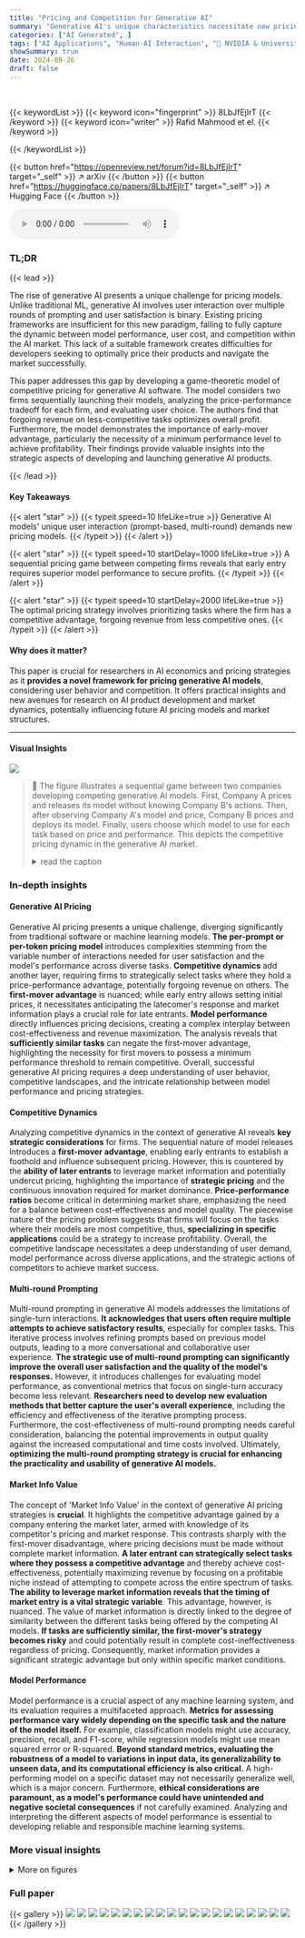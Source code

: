 ```yaml
---
title: "Pricing and Competition for Generative AI"
summary: "Generative AI's unique characteristics necessitate new pricing strategies; this paper models a sequential pricing game between competing firms, revealing the first-mover's performance needs to be sign..."
categories: ["AI Generated", ]
tags: ["AI Applications", "Human-AI Interaction", "🏢 NVIDIA & University of Ottawa",]
showSummary: true
date: 2024-09-26
draft: false
---
```


<br>

{{< keywordList >}}
{{< keyword icon="fingerprint" >}} 8LbJfEjIrT {{< /keyword >}}
{{< keyword icon="writer" >}} Rafid Mahmood et el. {{< /keyword >}}
 
{{< /keywordList >}}

{{< button href="https://openreview.net/forum?id=8LbJfEjIrT" target="_self" >}}
↗ arXiv
{{< /button >}}
{{< button href="https://huggingface.co/papers/8LbJfEjIrT" target="_self" >}}
↗ Hugging Face
{{< /button >}}



<audio controls>
    <source src="https://ai-paper-reviewer.com/8LbJfEjIrT/podcast.wav" type="audio/wav">
    Your browser does not support the audio element.
</audio>


### TL;DR


{{< lead >}}

The rise of generative AI presents a unique challenge for pricing models.  Unlike traditional ML, generative AI involves user interaction over multiple rounds of prompting and user satisfaction is binary.  Existing pricing frameworks are insufficient for this new paradigm, failing to fully capture the dynamic between model performance, user cost, and competition within the AI market.  This lack of a suitable framework creates difficulties for developers seeking to optimally price their products and navigate the market successfully. 



This paper addresses this gap by developing a game-theoretic model of competitive pricing for generative AI software.  The model considers two firms sequentially launching their models, analyzing the price-performance tradeoff for each firm, and evaluating user choice.  The authors find that forgoing revenue on less-competitive tasks optimizes overall profit. Furthermore, the model demonstrates the importance of early-mover advantage, particularly the necessity of a minimum performance level to achieve profitability.  Their findings provide valuable insights into the strategic aspects of developing and launching generative AI products.

{{< /lead >}}


#### Key Takeaways

{{< alert "star" >}}
{{< typeit speed=10 lifeLike=true >}} Generative AI models' unique user interaction (prompt-based, multi-round) demands new pricing models. {{< /typeit >}}
{{< /alert >}}

{{< alert "star" >}}
{{< typeit speed=10 startDelay=1000 lifeLike=true >}} A sequential pricing game between competing firms reveals that early entry requires superior model performance to secure profits. {{< /typeit >}}
{{< /alert >}}

{{< alert "star" >}}
{{< typeit speed=10 startDelay=2000 lifeLike=true >}} The optimal pricing strategy involves prioritizing tasks where the firm has a competitive advantage, forgoing revenue from less competitive ones. {{< /typeit >}}
{{< /alert >}}

#### Why does it matter?
This paper is crucial for researchers in AI economics and pricing strategies as it **provides a novel framework for pricing generative AI models**, considering user behavior and competition.  It offers practical insights and new avenues for research on AI product development and market dynamics, potentially influencing future AI pricing models and market structures.

------
#### Visual Insights



![](https://ai-paper-reviewer.com/8LbJfEjIrT/figures_1_1.jpg)

> 🔼 The figure illustrates a sequential game between two companies developing competing generative AI models.  First, Company A prices and releases its model without knowing Company B's actions.  Then, after observing Company A's model and price, Company B prices and deploys its model. Finally, users choose which model to use for each task based on price and performance.  This depicts the competitive pricing dynamic in the generative AI market.
> <details>
> <summary>read the caption</summary>
> Figure 1: Overview of the competitive pricing problem for generative AI models.
> </details>







### In-depth insights


#### Generative AI Pricing
Generative AI pricing presents a unique challenge, diverging significantly from traditional software or machine learning models. **The per-prompt or per-token pricing model** introduces complexities stemming from the variable number of interactions needed for user satisfaction and the model's performance across diverse tasks.  **Competitive dynamics** add another layer, requiring firms to strategically select tasks where they hold a price-performance advantage, potentially forgoing revenue on others.  The **first-mover advantage** is nuanced; while early entry allows setting initial prices, it necessitates anticipating the latecomer's response and market information plays a crucial role for late entrants.  **Model performance** directly influences pricing decisions, creating a complex interplay between cost-effectiveness and revenue maximization.  The analysis reveals that **sufficiently similar tasks** can negate the first-mover advantage, highlighting the necessity for first movers to possess a minimum performance threshold to remain competitive.  Overall, successful generative AI pricing requires a deep understanding of user behavior, competitive landscapes, and the intricate relationship between model performance and pricing strategies.

#### Competitive Dynamics
Analyzing competitive dynamics in the context of generative AI reveals **key strategic considerations** for firms. The sequential nature of model releases introduces a **first-mover advantage**, enabling early entrants to establish a foothold and influence subsequent pricing. However, this is countered by the **ability of later entrants** to leverage market information and potentially undercut pricing, highlighting the importance of **strategic pricing** and the continuous innovation required for market dominance.  **Price-performance ratios** become critical in determining market share, emphasizing the need for a balance between cost-effectiveness and model quality. The piecewise nature of the pricing problem suggests that firms will focus on the tasks where their models are most competitive, thus, **specializing in specific applications** could be a strategy to increase profitability.  Overall, the competitive landscape necessitates a deep understanding of user demand, model performance across diverse applications, and the strategic actions of competitors to achieve market success.

#### Multi-round Prompting
Multi-round prompting in generative AI models addresses the limitations of single-turn interactions. **It acknowledges that users often require multiple attempts to achieve satisfactory results**, especially for complex tasks.  This iterative process involves refining prompts based on previous model outputs, leading to a more conversational and collaborative user experience.  **The strategic use of multi-round prompting can significantly improve the overall user satisfaction and the quality of the model's responses.**  However, it introduces challenges for evaluating model performance, as conventional metrics that focus on single-turn accuracy become less relevant. **Researchers need to develop new evaluation methods that better capture the user's overall experience**, including the efficiency and effectiveness of the iterative prompting process.  Furthermore, the cost-effectiveness of multi-round prompting needs careful consideration, balancing the potential improvements in output quality against the increased computational and time costs involved.  Ultimately, **optimizing the multi-round prompting strategy is crucial for enhancing the practicality and usability of generative AI models.**

#### Market Info Value
The concept of 'Market Info Value' in the context of generative AI pricing strategies is **crucial**.  It highlights the competitive advantage gained by a company entering the market later, armed with knowledge of its competitor's pricing and market response. This contrasts sharply with the first-mover disadvantage, where pricing decisions must be made without complete market information.  **A later entrant can strategically select tasks where they possess a competitive advantage** and thereby achieve cost-effectiveness, potentially maximizing revenue by focusing on a profitable niche instead of attempting to compete across the entire spectrum of tasks.  **The ability to leverage market information reveals that the timing of market entry is a vital strategic variable**.  This advantage, however, is nuanced.  The value of market information is directly linked to the degree of similarity between the different tasks being offered by the competing AI models. **If tasks are sufficiently similar, the first-mover's strategy becomes risky** and could potentially result in complete cost-ineffectiveness regardless of pricing. Consequently, market information provides a significant strategic advantage but only within specific market conditions.

#### Model Performance
Model performance is a crucial aspect of any machine learning system, and its evaluation requires a multifaceted approach.  **Metrics for assessing performance vary widely depending on the specific task and the nature of the model itself.**  For example, classification models might use accuracy, precision, recall, and F1-score, while regression models might use mean squared error or R-squared.  **Beyond standard metrics, evaluating the robustness of a model to variations in input data, its generalizability to unseen data, and its computational efficiency is also critical.**  A high-performing model on a specific dataset may not necessarily generalize well, which is a major concern.  Furthermore, **ethical considerations are paramount, as a model's performance could have unintended and negative societal consequences** if not carefully examined. Analyzing and interpreting the different aspects of model performance is essential to developing reliable and responsible machine learning systems.


### More visual insights

<details>
<summary>More on figures
</summary>


![](https://ai-paper-reviewer.com/8LbJfEjIrT/figures_5_1.jpg)

> 🔼 This figure shows the demand and revenue functions for three different tasks with exponentially decaying demand.  The left panel displays the demand for each task as a function of price. The right panel shows the revenue generated by each task and the total revenue as a function of price. The vertical lines in the right panel represent thresholds in pricing where the model becomes non-competitive for certain tasks, leading to a piecewise revenue function.
> <details>
> <summary>read the caption</summary>
> Figure 2: (Left) Three tasks with three different exponential demand functions D₁(p) = 100e-0.5p, D2(p) = 200e-0.5p, D3(p) = 400e-0.5p. (Right) The corresponding revenue from each task along with the total revenue function for a firm RB(p). The vertical lines correspond to k₁q, k2q, and K3q, where K1 > K2 > кз. For p < k3q, revenue is obtained from all three tasks, for p ∈ (K3q, K2q], revenue is obtained from only the first two tasks, and for p ∈ (K2q, K1q], revenue is only obtained from the first task. No revenue can be obtained if p > K1q.
> </details>



![](https://ai-paper-reviewer.com/8LbJfEjIrT/figures_7_1.jpg)

> 🔼 This figure shows the relationship between the ratio of relative performance (κ2/κ₁) and the ratio of base demand (a₁/(a₁ + a₂)) for firm A in a duopoly game. The x-axis represents the ratio of base demand, while the y-axis represents the ratio of relative performance. The graph is divided into three regions based on the optimal pricing strategies for firm A and firm B. In the blue region, firm B will always set a price that is competitive for both tasks, resulting in zero revenue for firm A. In the orange region, the maximum price firm A can set is limited by the model's performance and demand ratio. Finally, in the green region, there is a higher upper bound for the maximum price firm A can set.
> <details>
> <summary>read the caption</summary>
> Figure 3: The relationship between κ2/κ₁ and a1/(a1 + a2) for firm A. In the blue region, firm B will always set a price that is competitive on both tasks and firm A will acquire zero revenue. In the orange region, the maximum price that firm A can set is upper bounded (see problem (11)). In the green region, the maximum price that firm A can set has a higher upper bound (see problem (10)).
> </details>



</details>






### Full paper

{{< gallery >}}
<img src="https://ai-paper-reviewer.com/8LbJfEjIrT/1.png" class="grid-w50 md:grid-w33 xl:grid-w25" />
<img src="https://ai-paper-reviewer.com/8LbJfEjIrT/2.png" class="grid-w50 md:grid-w33 xl:grid-w25" />
<img src="https://ai-paper-reviewer.com/8LbJfEjIrT/3.png" class="grid-w50 md:grid-w33 xl:grid-w25" />
<img src="https://ai-paper-reviewer.com/8LbJfEjIrT/4.png" class="grid-w50 md:grid-w33 xl:grid-w25" />
<img src="https://ai-paper-reviewer.com/8LbJfEjIrT/5.png" class="grid-w50 md:grid-w33 xl:grid-w25" />
<img src="https://ai-paper-reviewer.com/8LbJfEjIrT/6.png" class="grid-w50 md:grid-w33 xl:grid-w25" />
<img src="https://ai-paper-reviewer.com/8LbJfEjIrT/7.png" class="grid-w50 md:grid-w33 xl:grid-w25" />
<img src="https://ai-paper-reviewer.com/8LbJfEjIrT/8.png" class="grid-w50 md:grid-w33 xl:grid-w25" />
<img src="https://ai-paper-reviewer.com/8LbJfEjIrT/9.png" class="grid-w50 md:grid-w33 xl:grid-w25" />
<img src="https://ai-paper-reviewer.com/8LbJfEjIrT/10.png" class="grid-w50 md:grid-w33 xl:grid-w25" />
<img src="https://ai-paper-reviewer.com/8LbJfEjIrT/11.png" class="grid-w50 md:grid-w33 xl:grid-w25" />
<img src="https://ai-paper-reviewer.com/8LbJfEjIrT/12.png" class="grid-w50 md:grid-w33 xl:grid-w25" />
<img src="https://ai-paper-reviewer.com/8LbJfEjIrT/13.png" class="grid-w50 md:grid-w33 xl:grid-w25" />
<img src="https://ai-paper-reviewer.com/8LbJfEjIrT/14.png" class="grid-w50 md:grid-w33 xl:grid-w25" />
<img src="https://ai-paper-reviewer.com/8LbJfEjIrT/15.png" class="grid-w50 md:grid-w33 xl:grid-w25" />
<img src="https://ai-paper-reviewer.com/8LbJfEjIrT/16.png" class="grid-w50 md:grid-w33 xl:grid-w25" />
<img src="https://ai-paper-reviewer.com/8LbJfEjIrT/17.png" class="grid-w50 md:grid-w33 xl:grid-w25" />
<img src="https://ai-paper-reviewer.com/8LbJfEjIrT/18.png" class="grid-w50 md:grid-w33 xl:grid-w25" />
<img src="https://ai-paper-reviewer.com/8LbJfEjIrT/19.png" class="grid-w50 md:grid-w33 xl:grid-w25" />
<img src="https://ai-paper-reviewer.com/8LbJfEjIrT/20.png" class="grid-w50 md:grid-w33 xl:grid-w25" />
{{< /gallery >}}